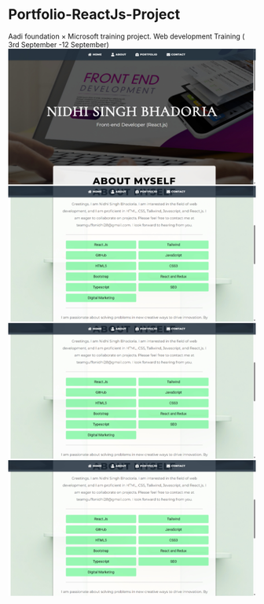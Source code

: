 # Portfolio-ReactJs-Project
 Aadi foundation × Microsoft training project. Web development Training ( 3rd September -12 September)
![alt text](image.png)
![alt text](image-1.png)
![alt text](image-2.png)
![alt text](image-3.png)